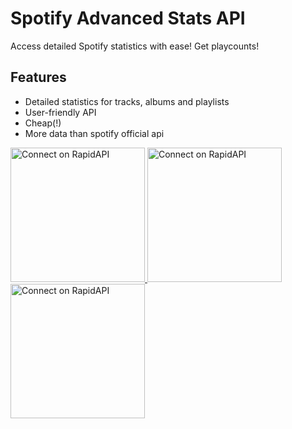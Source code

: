 # Spotify Advanced Stats API

Access detailed Spotify statistics with ease! Get playcounts!

## Features
- Detailed statistics for tracks, albums and playlists
- User-friendly API
- Cheap(!)
- More data than spotify official api


<a href="https://rapidapi.com/LostInFame/api/spotify-advanced-stats" target="_blank">
	<img src="https://storage.googleapis.com/rapidapi-documentation/connect-on-rapidapi-dark.png" width="215" alt="Connect on RapidAPI">
</a>
<a href="https://rapidapi.com/LostInFame/api/spotify-advanced-stats" target="_blank">
	<img src="https://storage.googleapis.com/rapidapi-documentation/connect-on-rapidapi-light.png" width="215" alt="Connect on RapidAPI">
</a>
<a href="https://rapidapi.com/LostInFame/api/spotify-advanced-stats" target="_blank">
	<img src="https://storage.googleapis.com/rapidapi-documentation/connect-on-rapidapi-dark.png" width="215" alt="Connect on RapidAPI">
</a>
